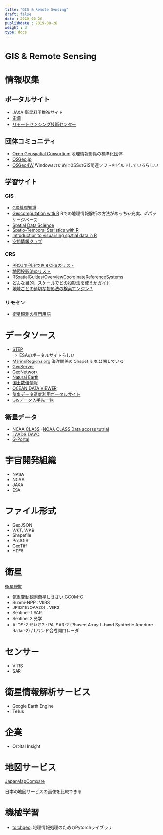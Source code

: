 ```yaml
---
title: "GIS & Remote Sensing"
draft: false
date : 2019-08-26
publishdate : 2019-08-26
weight : 3
type: docs
---
```



# GIS & Remote Sensing

# 情報収集

## ポータルサイト

- [JAXA 衛星利用推進サイト](http://www.sapc.jaxa.jp/)
- [宙畑](https://sorabatake.jp/)
- [リモートセンシング技術センター](https://www.restec.or.jp/)

## 団体コミュニティ

- [Open Geospatial Consortium](http://www.opengeospatial.org/) 地理情報関係の標準化団体
- [OSGeo.jp](https://www.osgeo.jp/)
- [OSGeo4W](http://trac.osgeo.org/osgeo4w/wiki/OSGeo4W_jp) WindowsのためにOSSのGIS関連ソフトをビルドしているらしい

## 学習サイト

### GIS

- [GIS基礎知識](https://www.esrij.com/gis-guide/)
- [Geocomputation with R](https://geocompr.robinlovelace.net/) Rでの地理情報解析の方法がめっちゃ充実、sfパッケージベース
- [Spatial Data Science](https://keen-swartz-3146c4.netlify.com/index.html)
- [Spatio-Temporal Statistics with R](https://spacetimewithr.org/)
- [Introduction to visualising spatial data in R](https://cran.r-project.org/doc/contrib/intro-spatial-rl.pdf)
- [空間情報クラブ](http://club.informatix.co.jp/)


### CRS

- [PROJで利用できるCRSのリスト](https://proj.org/operations/projections/index.html)
- [地図投影法のリスト](https://en.wikipedia.org/wiki/List_of_map_projections)
- [RSpatialGuides/OverviewCoordinateReferenceSystems](https://www.nceas.ucsb.edu/~frazier/RSpatialGuides/OverviewCoordinateReferenceSystems.pdf)
- [どんな目的、スケールでどの投影法を使うかガイド](http://www.radicalcartography.net/index.html?projectionref)
- [地域ごとの適切な投影法の検索エンジン？](https://epsg.io/?q=japan)


### リモセン

- [衛星観測の専門用語](http://www.mri-jma.go.jp/Dep/sv/3ken/shinmoe2011/sar/man/sar_man.pdf)


# データソース

- [STEP](https://step.esa.int/main/)
    - ESAのポータルサイトらしい
- [MarineRegions.org](http://www.marineregions.org/downloads.php) 海洋関係の Shapefile を公開している
- [GeoServer](http://geoserver.org/)
- [GeoNetwork](https://geonetwork-opensource.org/)
- [Natural Earth](http://www.naturalearthdata.com/)
- [国土数値情報](http://nlftp.mlit.go.jp/ksj/)
- [OCEAN DATA VIEWER](https://data.unep-wcmc.org/about)
- [気象データ高度利用ポータルサイト](https://www.data.jma.go.jp/developer/index.html)
- [GISデータ入手先一覧](https://kanji14134.github.io/blog/2018/12/gis%E3%83%87%E3%83%BC%E3%82%BF%E5%85%A5%E6%89%8B%E5%85%88%E4%B8%80%E8%A6%A7/)

## 衛星データ

- [NOAA CLASS](https://www.bou.class.noaa.gov/saa/products/welcome)
    -[NOAA CLASS Data access tutrial](https://www.avl.class.noaa.gov/notification/pdfs/CLASS%20Data%20Access%20Tutorial_042015.pdf)
- [LAADS DAAC](https://ladsweb.modaps.eosdis.nasa.gov/)
- [G-Portal](https://gportal.jaxa.jp/gpr/)

# 宇宙開発組織

- NASA
- NOAA
- JAXA
- ESA


# ファイル形式

- GeoJSON
- WKT, WKB
- Shapefile
- PostGIS
- GeoTiff
- HDF5


# 衛星

[衛星総覧](https://www.restec.or.jp/satellite)



- [気象変動観測衛星しきさい:GCOM-C](https://www.restec.or.jp/satellite/gcom-c.html)
- Suomi-NPP : VIIRS
- JPSS1(NOAA20) : VIIRS
- Sentinel-1 SAR
- Sentinel 2 光学
- ALOS-2 だいち2 : PALSAR-2 (Phased Array L-band Synthetic Aperture Radar-2) / Lバンド合成開口レーダ

# センサー

- VIIRS
- SAR


# 衛星情報解析サービス

- Google Earth Engine
- Tellus

# 企業

- Orbital Insight

# 地図サービス

[JapanMapCompare](https://mapcompare.jp/3/14/35.6795/139.7672/tPale/osm/tOrt)

日本の地図サービスの画像を比較できる


# 機械学習

- [torchgeo](https://pytorch.org/blog/geospatial-deep-learning-with-torchgeo/): 地理情報処理のためのPytorchライブラリ
